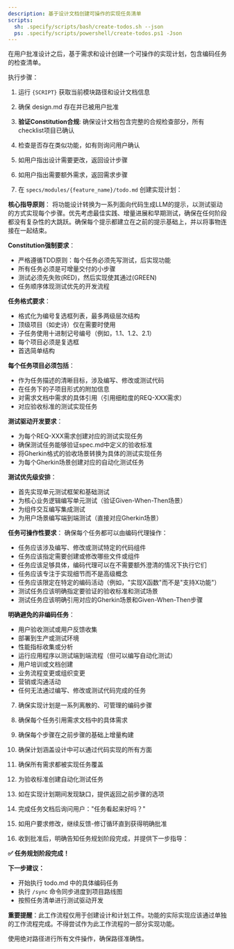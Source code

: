 ```yaml
---
description: 基于设计文档创建可操作的实现任务清单
scripts:
  sh: .specify/scripts/bash/create-todos.sh --json
  ps: .specify/scripts/powershell/create-todos.ps1 -Json
---
```


在用户批准设计之后，基于需求和设计创建一个可操作的实现计划，包含编码任务的检查清单。

执行步骤：

1. 运行 `{SCRIPT}` 获取当前模块路径和设计文档信息
2. 确保 design.md 存在并已被用户批准
3. **验证Constitution合规**: 确保设计文档包含完整的合规检查部分，所有checklist项目已确认
4. 检查是否存在类似功能，如有则询问用户确认
5. 如用户指出设计需要更改，返回设计步骤
6. 如用户指出需要额外需求，返回需求步骤

7. 在 `specs/modules/{feature_name}/todo.md` 创建实现计划：

**核心指导原则**：
将功能设计转换为一系列面向代码生成LLM的提示，以测试驱动的方式实现每个步骤。优先考虑最佳实践、增量进展和早期测试，确保在任何阶段都没有复杂性的大跳跃。确保每个提示都建立在之前的提示基础上，并以将事物连接在一起结束。

**Constitution强制要求**：
- 严格遵循TDD原则：每个任务必须先写测试，后实现功能
- 所有任务必须是可增量交付的小步骤
- 测试必须先失败(RED)，然后实现使其通过(GREEN)
- 任务顺序体现测试优先的开发流程

**任务格式要求**：
- 格式化为编号复选框列表，最多两级层次结构
- 顶级项目（如史诗）仅在需要时使用
- 子任务使用十进制记号编号（例如，1.1、1.2、2.1）
- 每个项目必须是复选框
- 首选简单结构

**每个任务项目必须包括**：
- 作为任务描述的清晰目标，涉及编写、修改或测试代码
- 在任务下的子项目形式的附加信息
- 对需求文档中需求的具体引用（引用细粒度的REQ-XXX需求）
- 对应验收标准的测试实现任务

**测试驱动开发要求**：
- 为每个REQ-XXX需求创建对应的测试实现任务
- 确保测试任务能够验证spec.md中定义的验收标准
- 将Gherkin格式的验收场景转换为具体的测试实现任务
- 为每个Gherkin场景创建对应的自动化测试任务

**测试优先级安排**：
- 首先实现单元测试框架和基础测试
- 为核心业务逻辑编写单元测试（验证Given-When-Then场景）
- 为组件交互编写集成测试
- 为用户场景编写端到端测试（直接对应Gherkin场景）

**任务可操作性要求**：
确保每个任务都可以由编码代理操作：
- 任务应该涉及编写、修改或测试特定的代码组件
- 任务应该指定需要创建或修改哪些文件或组件
- 任务应该足够具体，编码代理可以在不需要额外澄清的情况下执行它们
- 任务应该专注于实现细节而不是高级概念
- 任务应该限定在特定的编码活动（例如，"实现X函数"而不是"支持X功能"）
- 测试任务应该明确指定要验证的验收标准和测试场景
- 测试任务应该明确引用对应的Gherkin场景和Given-When-Then步骤

**明确避免的非编码任务**：
- 用户验收测试或用户反馈收集
- 部署到生产或测试环境
- 性能指标收集或分析
- 运行应用程序以测试端到端流程（但可以编写自动化测试）
- 用户培训或文档创建
- 业务流程变更或组织变更
- 营销或沟通活动
- 任何无法通过编写、修改或测试代码完成的任务

7. 确保实现计划是一系列离散的、可管理的编码步骤
8. 确保每个任务引用需求文档中的具体需求
9. 确保每个步骤在之前步骤的基础上增量构建
10. 确保计划涵盖设计中可以通过代码实现的所有方面
11. 确保所有需求都被实现任务覆盖
12. 为验收标准创建自动化测试任务
13. 如在实现计划期间发现缺口，提供返回之前步骤的选项

14. 完成任务文档后询问用户："任务看起来好吗？"
15. 如用户要求修改，继续反馈-修订循环直到获得明确批准
16. 收到批准后，明确告知任务规划阶段完成，并提供下一步指导：

**✅ 任务规划阶段完成！**

**下一步建议：**
- 开始执行 todo.md 中的具体编码任务
- 执行 `/sync` 命令同步进度到项目路线图
- 按照任务清单进行测试驱动开发

**重要提醒**：此工作流程仅用于创建设计和计划工件。功能的实际实现应该通过单独的工作流程完成。不得尝试作为此工作流程的一部分实现功能。

使用绝对路径进行所有文件操作，确保路径准确性。